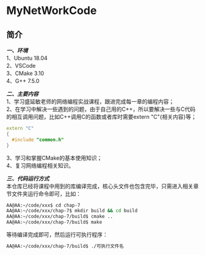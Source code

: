 # MyNetWorkCode

## 简介
***一、环境***   
1、Ubuntu 18.04   
2、VSCode   
3、CMake 3.10   
4、G++ 7.5.0   

***二、主要内容***    
1、学习盛延敏老师的网络编程实战课程，跟进完成每一章的编程内容；    
2、在学习中解决一些遇到的问题，由于自己用的C++，所以要解决一些与C代码的相互调用问题，比如C++调用C的函数或者库时需要extern "C"{相关内容}等；
  ```c++
  extern "C"
  {
    #include "common.h"
  }
  ```
  3、学习和掌握CMake的基本使用知识；    
  4、复习网络编程相关知识。    

***三、代码运行方式***    
本仓库已经将课程中用到的库编译完成，核心头文件也包含完毕，只需进入相关章节文件夹运行命令即可，比如：    
```bash
AA@AA:~/code/xxx$ cd chap-7
AA@AA:~/code/xxx/chap-7$ mkdir build && cd build
AA@AA:~/code/xxx/chap-7/build$ cmake ..
AA@AA:~/code/xxx/chap-7/build$ make
```
等待编译完成即可，然后运行可执行程序：
```bash
AA@AA:~/code/xxx/chap-7/build$ ./可执行文件名
```
